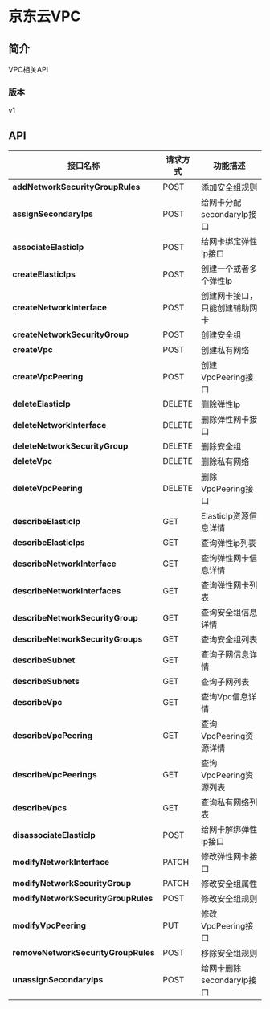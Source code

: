 # 京东云VPC


## 简介
VPC相关API


### 版本
v1


## API
|接口名称|请求方式|功能描述|
|---|---|---|
|**addNetworkSecurityGroupRules**|POST|添加安全组规则|
|**assignSecondaryIps**|POST|给网卡分配secondaryIp接口|
|**associateElasticIp**|POST|给网卡绑定弹性Ip接口|
|**createElasticIps**|POST|创建一个或者多个弹性Ip|
|**createNetworkInterface**|POST|创建网卡接口，只能创建辅助网卡|
|**createNetworkSecurityGroup**|POST|创建安全组|
|**createVpc**|POST|创建私有网络|
|**createVpcPeering**|POST|创建VpcPeering接口|
|**deleteElasticIp**|DELETE|删除弹性Ip|
|**deleteNetworkInterface**|DELETE|删除弹性网卡接口|
|**deleteNetworkSecurityGroup**|DELETE|删除安全组|
|**deleteVpc**|DELETE|删除私有网络|
|**deleteVpcPeering**|DELETE|删除VpcPeering接口|
|**describeElasticIp**|GET|ElasticIp资源信息详情|
|**describeElasticIps**|GET|查询弹性ip列表|
|**describeNetworkInterface**|GET|查询弹性网卡信息详情|
|**describeNetworkInterfaces**|GET|查询弹性网卡列表|
|**describeNetworkSecurityGroup**|GET|查询安全组信息详情|
|**describeNetworkSecurityGroups**|GET|查询安全组列表|
|**describeSubnet**|GET|查询子网信息详情|
|**describeSubnets**|GET|查询子网列表|
|**describeVpc**|GET|查询Vpc信息详情|
|**describeVpcPeering**|GET|查询VpcPeering资源详情|
|**describeVpcPeerings**|GET|查询VpcPeering资源列表|
|**describeVpcs**|GET|查询私有网络列表|
|**disassociateElasticIp**|POST|给网卡解绑弹性Ip接口|
|**modifyNetworkInterface**|PATCH|修改弹性网卡接口|
|**modifyNetworkSecurityGroup**|PATCH|修改安全组属性|
|**modifyNetworkSecurityGroupRules**|POST|修改安全组规则|
|**modifyVpcPeering**|PUT|修改VpcPeering接口|
|**removeNetworkSecurityGroupRules**|POST|移除安全组规则|
|**unassignSecondaryIps**|POST|给网卡删除secondaryIp接口|
